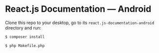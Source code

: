# React.js Documentation — Android

Clone this repo to your desktop, go to its `react.js-documentation-android` directory and run:

```bash
$ composer install
```

```bash
$ php Makefile.php
```
